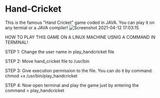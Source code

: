 # Hand-Cricket
This is the famous "Hand Cricket" game coded in JAVA. You can play it on any termial or a JAVA compiler!
![Screenshot 2021-04-12 17:03:15](https://user-images.githubusercontent.com/69082867/114389170-4b9d0e00-9bb2-11eb-9501-bf9be817d62d.png)

HOW TO PLAY THIS GAME ON A LINUX MACHINE USNIG A COMMAND IN TERMINAL!

STEP 1: Change the user name in play_handcricket file


STEP 2: Move hand_cricket file to /usr/bin


STEP 3: Give execution permission to the file. You can do it by command: chmod +x /usr/bin/play_handcricket

STEP 4: Now open terminal and play the game just by entering the command > play_handcricket


 
